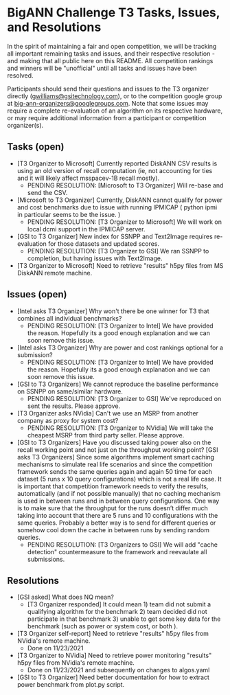 
# BigANN Challenge T3 Tasks, Issues, and Resolutions

In the spirit of maintaining a fair and open competition, we will be tracking all important remaining tasks and issues, and their respective resolution - and making that all public here on this README.  All competition rankings and winners will be "unofficial" until all tasks and issues have been resolved.

Participants should send their questions and issues to the T3 organizer directly (gwilliams@gsitechnology.com), or to the competition google group at big-ann-organizers@googlegroups.com.  Note that some issues may require a complete re-evaluation of an algorithm on its respective hardware, or may require additional information from a participant or competition organizer(s).

## Tasks (open)

* [T3 Organizer to Microsoft] Currently reported DiskANN CSV results is using an old version of recall computation (ie, not accounting for ties and it will likely affect msspacev-1B recall mostly).
  * PENDING RESOLUTION: [Microsoft to T3 Organizer] Will re-base and send the CSV.
* [Microsoft to T3 Organizer] Currently, DiskANN cannot qualify for power and cost benchmarks due to issue with running IPMICAP ( python ipmi in particular seems to be the issue. )
  * PENDING RESOLUTION: [T3 Organizer to Microsoft] We will work on local dcmi support in the IPMICAP server.
* [GSI to T3 Organizer] New index for SSNPP and Text2Image requires re-evaluation for those datasets and updated scores.
  * PENDING RESOLUTION: [T3 Organizer to GSI] We ran SSNPP to completion, but having issues with Text2Image.
* [T3 Organizer to Microsoft] Need to retrieve "results" h5py files from MS DiskANN remote machine.

## Issues (open)

* [Intel asks T3 Organizer] Why won't there be one winner for T3 that combines all individual benchmarks?
  * PENDING RESOLUTION: [T3 Organizer to Intel] We have provided the reason.  Hopefully its a good enough explanation and we can soon remove this issue.
* [Intel asks T3 Organizer] Why are power and cost rankings optional for a submission?
  * PENDING RESOLUTION: [T3 Organizer to Intel] We have provided the reason.  Hopefully its a good enough explanation and we can soon remove this issue.
* [GSI to T3 Organizers] We cannot reproduce the baseline performance on SSNPP on same/similar hardware.
  * PENDING RESOLUTION: [T3 Organizer to GSI] We've reproduced on sent the results.  Please approve.
* [T3 Organizer asks NVidia] Can't we use an MSRP from another company as proxy for system cost?
  * PENDING RESOLUTION: [T3 Organizer to NVidia] We will take the cheapest MSRP from third party seller. Please approve.
* [GSI to T3 Organizers] Have you discussed taking power also on the recall working point and not just on the throughput working point?
[GSI asks T3 Organizers] Since some algorithms implement smart caching mechanisms to simulate real life scenarios and since the competition framework sends the same queries again and again 50 time for each dataset (5 runs x 10 query configurations) which is not a real life case. It is important that competition framework needs to verify the results, automatically (and if not possible manually) that no caching mechanism is used in between runs and in between query configurations. One way is to make sure that the throughput for the runs doesn’t differ much taking into account that there are 5 runs and 10 configurations with the same queries. Probably a better way is to send for different queries or somehow cool down the cache in between runs by sending random queries.
  * PENDING RESOLUTION: [T3 Organizers to GSI] We will add "cache detection" countermeasure to the framework and reevaulate all submissions.

## Resolutions

* [GSI asked] What does NQ mean?
  * [T3 Organizer responded] It could mean 1) team did not submit a qualifying algorithm for the benchmark 2) team decided did not participate in that benchmark 3) unable to get some key data for the benchmark (such as power or system cost, or both ).
* [T3 Organizer self-report] Need to retrieve "results" h5py files from NVidia's remote machine.
  * Done on 11/23/2021
* [T3 Organizer to NVidia] Need to retrieve power monitoring "results" h5py files from NVidia's remote machine.
  * Done on 11/23/2021 and subsequently on changes to algos.yaml
* [GSI to T3 Organizer] Need better documentation for how to extract power benchmark from plot.py script.
